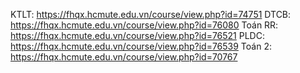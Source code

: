 KTLT: https://fhqx.hcmute.edu.vn/course/view.php?id=74751
DTCB: https://fhqx.hcmute.edu.vn/course/view.php?id=76080
Toán RR: https://fhqx.hcmute.edu.vn/course/view.php?id=76521
PLDC: https://fhqx.hcmute.edu.vn/course/view.php?id=76539
Toán 2: https://fhqx.hcmute.edu.vn/course/view.php?id=70767